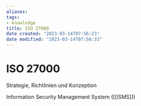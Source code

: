 ```yaml
---
aliases: 
tags: 
- knowledge
title: ISO 27000
date created: "2023-03-14T07:56:23"
date modified: "2023-03-14T07:56:33"
---
```


# ISO 27000

Strategie, Richtlinien und Konzeption

Information Security Management System ([[ISMS]])